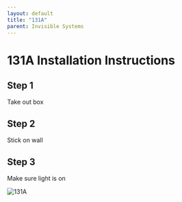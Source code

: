 ```yaml
---
layout: default
title: "131A"
parent: Invisible Systems
---
```


# 131A Installation Instructions

## Step 1
Take out box

## Step 2 
Stick on wall

## Step 3 
Make sure light is on

![131A](https://images.daizy.io/fit-in/500x281/devices/logos/invisiblesystemsisl131atemperaturehumidityco2.png)
